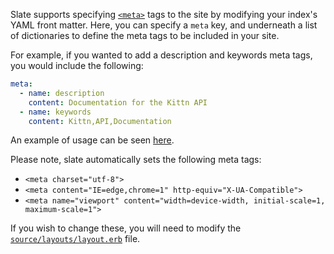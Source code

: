 Slate supports specifying [`<meta>`](https://developer.mozilla.org/en-US/docs/Web/HTML/Element/meta) tags to the site by modifying your index's YAML front matter. Here, you can specify a `meta` key, and underneath a list of dictionaries to define the meta tags to be included in your site.

For example, if you wanted to add a description and keywords meta tags, you would include the following:

```yaml
meta:
  - name: description
    content: Documentation for the Kittn API
  - name: keywords
    content: Kittn,API,Documentation
```

An example of usage can be seen [here](https://raw.githubusercontent.com/slatedocs/slate/8a5877f7c8b671e79496091fbdc9282f7983d234/source/index.html.md).

Please note, slate automatically sets the following meta tags:

* `<meta charset="utf-8">`
* `<meta content="IE=edge,chrome=1" http-equiv="X-UA-Compatible">`
* `<meta name="viewport" content="width=device-width, initial-scale=1, maximum-scale=1">`

If you wish to change these, you will need to modify the [`source/layouts/layout.erb`](https://github.com/slatedocs/slate/blob/main/source/layouts/layout.erb) file.